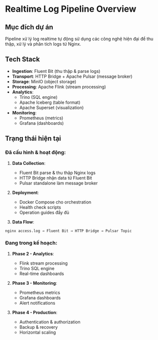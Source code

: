 # Realtime Log Pipeline Overview

## Mục đích dự án
Pipeline xử lý log realtime tự động sử dụng các công nghệ hiện đại để thu thập, xử lý và phân tích logs từ Nginx.

## Tech Stack
- **Ingestion**: Fluent Bit (thu thập & parse logs)
- **Transport**: HTTP Bridge + Apache Pulsar (message broker)
- **Storage**: MinIO (object storage)
- **Processing**: Apache Flink (stream processing)
- **Analytics**: 
  - Trino (SQL engine)
  - Apache Iceberg (table format)
  - Apache Superset (visualization)
- **Monitoring**: 
  - Prometheus (metrics)
  - Grafana (dashboards)

## Trạng thái hiện tại

### Đã cấu hình & hoạt động:
1. **Data Collection**:
   - Fluent Bit parse & thu thập Nginx logs
   - HTTP Bridge nhận data từ Fluent Bit
   - Pulsar standalone làm message broker

2. **Deployment**:
   - Docker Compose cho orchestration
   - Health check scripts
   - Operation guides đầy đủ

3. **Data Flow**:
```
nginx access.log → Fluent Bit → HTTP Bridge → Pulsar Topic
```

### Đang trong kế hoạch:
1. **Phase 2 - Analytics**: 
   - Flink stream processing
   - Trino SQL engine
   - Real-time dashboards

2. **Phase 3 - Monitoring**:
   - Prometheus metrics
   - Grafana dashboards
   - Alert notifications

3. **Phase 4 - Production**:
   - Authentication & authorization
   - Backup & recovery 
   - Horizontal scaling